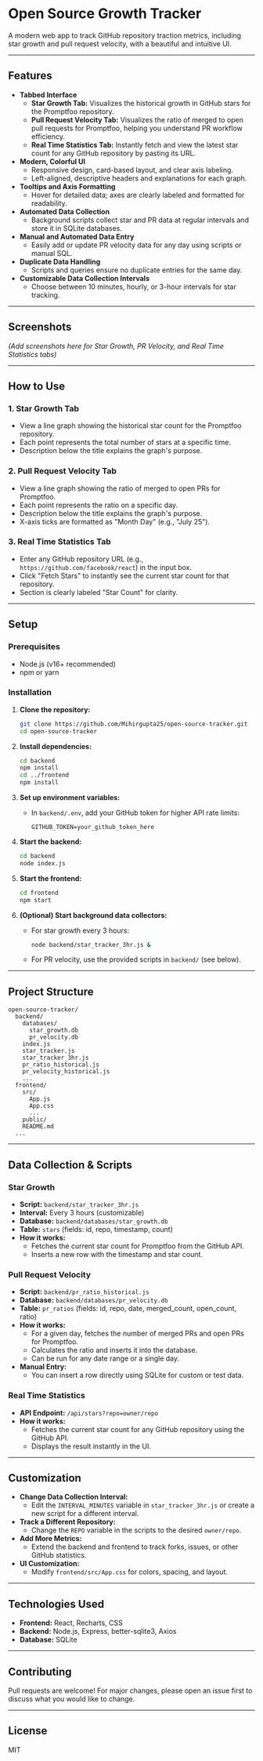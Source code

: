 # Open Source Growth Tracker

A modern web app to track GitHub repository traction metrics, including star growth and pull request velocity, with a beautiful and intuitive UI.

---

## Features

- **Tabbed Interface**
  - **Star Growth Tab:** Visualizes the historical growth in GitHub stars for the Promptfoo repository.
  - **Pull Request Velocity Tab:** Visualizes the ratio of merged to open pull requests for Promptfoo, helping you understand PR workflow efficiency.
  - **Real Time Statistics Tab:** Instantly fetch and view the latest star count for any GitHub repository by pasting its URL.
- **Modern, Colorful UI**
  - Responsive design, card-based layout, and clear axis labeling.
  - Left-aligned, descriptive headers and explanations for each graph.
- **Tooltips and Axis Formatting**
  - Hover for detailed data; axes are clearly labeled and formatted for readability.
- **Automated Data Collection**
  - Background scripts collect star and PR data at regular intervals and store it in SQLite databases.
- **Manual and Automated Data Entry**
  - Easily add or update PR velocity data for any day using scripts or manual SQL.
- **Duplicate Data Handling**
  - Scripts and queries ensure no duplicate entries for the same day.
- **Customizable Data Collection Intervals**
  - Choose between 10 minutes, hourly, or 3-hour intervals for star tracking.

---

## Screenshots

*(Add screenshots here for Star Growth, PR Velocity, and Real Time Statistics tabs)*

---

## How to Use

### 1. Star Growth Tab
- View a line graph showing the historical star count for the Promptfoo repository.
- Each point represents the total number of stars at a specific time.
- Description below the title explains the graph's purpose.

### 2. Pull Request Velocity Tab
- View a line graph showing the ratio of merged to open PRs for Promptfoo.
- Each point represents the ratio on a specific day.
- Description below the title explains the graph's purpose.
- X-axis ticks are formatted as "Month Day" (e.g., "July 25").

### 3. Real Time Statistics Tab
- Enter any GitHub repository URL (e.g., `https://github.com/facebook/react`) in the input box.
- Click "Fetch Stars" to instantly see the current star count for that repository.
- Section is clearly labeled "Star Count" for clarity.

---

## Setup

### Prerequisites
- Node.js (v16+ recommended)
- npm or yarn

### Installation

1. **Clone the repository:**
   ```bash
   git clone https://github.com/Mihirgupta25/open-source-tracker.git
   cd open-source-tracker
   ```

2. **Install dependencies:**
   ```bash
   cd backend
   npm install
   cd ../frontend
   npm install
   ```

3. **Set up environment variables:**
   - In `backend/.env`, add your GitHub token for higher API rate limits:
     ```
     GITHUB_TOKEN=your_github_token_here
     ```

4. **Start the backend:**
   ```bash
   cd backend
   node index.js
   ```

5. **Start the frontend:**
   ```bash
   cd frontend
   npm start
   ```

6. **(Optional) Start background data collectors:**
   - For star growth every 3 hours:
     ```bash
     node backend/star_tracker_3hr.js &
     ```
   - For PR velocity, use the provided scripts in `backend/` (see below).

---

## Project Structure

```
open-source-tracker/
  backend/
    databases/
      star_growth.db
      pr_velocity.db
    index.js
    star_tracker.js
    star_tracker_3hr.js
    pr_ratio_historical.js
    pr_velocity_historical.js
    ...
  frontend/
    src/
      App.js
      App.css
      ...
    public/
    README.md
  ...
```

---

## Data Collection & Scripts

### Star Growth
- **Script:** `backend/star_tracker_3hr.js`
- **Interval:** Every 3 hours (customizable)
- **Database:** `backend/databases/star_growth.db`
- **Table:** `stars` (fields: id, repo, timestamp, count)
- **How it works:**
  - Fetches the current star count for Promptfoo from the GitHub API.
  - Inserts a new row with the timestamp and star count.

### Pull Request Velocity
- **Script:** `backend/pr_ratio_historical.js`
- **Database:** `backend/databases/pr_velocity.db`
- **Table:** `pr_ratios` (fields: id, repo, date, merged_count, open_count, ratio)
- **How it works:**
  - For a given day, fetches the number of merged PRs and open PRs for Promptfoo.
  - Calculates the ratio and inserts it into the database.
  - Can be run for any date range or a single day.
- **Manual Entry:**
  - You can insert a row directly using SQLite for custom or test data.

### Real Time Statistics
- **API Endpoint:** `/api/stars?repo=owner/repo`
- **How it works:**
  - Fetches the current star count for any GitHub repository using the GitHub API.
  - Displays the result instantly in the UI.

---

## Customization

- **Change Data Collection Interval:**
  - Edit the `INTERVAL_MINUTES` variable in `star_tracker_3hr.js` or create a new script for a different interval.
- **Track a Different Repository:**
  - Change the `REPO` variable in the scripts to the desired `owner/repo`.
- **Add More Metrics:**
  - Extend the backend and frontend to track forks, issues, or other GitHub statistics.
- **UI Customization:**
  - Modify `frontend/src/App.css` for colors, spacing, and layout.

---

## Technologies Used

- **Frontend:** React, Recharts, CSS
- **Backend:** Node.js, Express, better-sqlite3, Axios
- **Database:** SQLite

---

## Contributing

Pull requests are welcome! For major changes, please open an issue first to discuss what you would like to change.

---

## License

MIT
